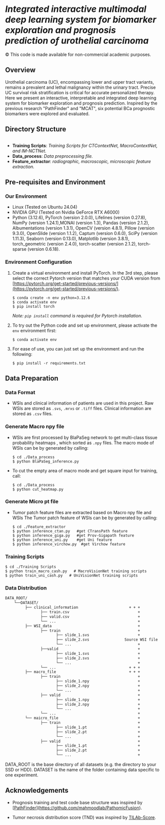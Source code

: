 # ***Integrated interactive multimodal deep learning system for biomarker exploration and prognosis prediction of urothelial carcinoma***

© This code is made available for non-commercial academic purposes. 

## Overview
Urothelial carcinoma (UC), encompassing lower and upper tract variants, remains a prevalent and lethal malignancy within the urinary tract. Precise  UC survival risk stratification is critical for accurate personalized therapy. Here we present an interactive, interpretable and  integrated deep learning system for biomarker exploration and prognosis prediction. Inspired by the previous research "PathFinder" and "MCAT", six potential BCa prognostic biomarkers were explored and evaluated.

## Directory Structure

```

```

* **Training Scripts**: *Training Scripts for CTContextNet, MacroContextNet, and  IM-NCTNet.*
* **Data_process**: *Data preprocessing file.*
* **Feature_extractor**: *radiographic, macroscopic, microscopic feature extraction.*


## Pre-requisites and Environment

### Our Environment
* Linux (Tested on Ubuntu 24.04)
* NVIDIA GPU (Tested on Nvidia GeForce RTX A6000)
* Python (3.12.6), PyTorch (version 2.0.0), Lifelines (version 0.27.8), NumPy (version 1.24.1),MONAI (version 1.3), Pandas (version 2.1.2), Albumentations (version 1.3.1), OpenCV (version 4.8.1), Pillow (version 9.3.0), OpenSlide (version 1.1.2), Captum (version 0.6.0), SciPy (version 1.11.3), Seaborn (version 0.13.0), Matplotlib (version 3.8.1), torch_geometric (version 2.4.0), torch-scatter (version 2.1.2), torch-sparse (version 0.6.18).
### Environment Configuration
1. Create a virtual environment and install PyTorch. In the 3rd step, please select the correct Pytorch version that matches your CUDA version from [https://pytorch.org/get-started/previous-versions/](https://pytorch.org/get-started/previous-versions/).
   ```
   $ conda create -n env python=3.12.6
   $ conda activate env
   $ pip install torch
   ```
      *Note:  `pip install` command is required for Pytorch installation.*
   
2. To try out the Python code and set up environment, please activate the `env` environment first:

   ``` shell
   $ conda activate env
   ```
3. For ease of use, you can just set up the environment and run the following:
   ``` shell
   $ pip install -r requirements.txt
   ```

## Data Preparation

### Data Format
* WSIs and clinical information of patients are used in this project. Raw WSIs are stored as ```.svs```, ```.mrxs``` or ```.tiff``` files. Clinical information are stored as ```.csv``` files. 

### Generate Macro npy file

* WSIs are first processed by BlaPaSeg network to get multi-class tissue probability heatmaps , which sorted as ```.npy``` files.
  The macro mode of WSIs can be by generated by calling:

    ``` shell
    $ cd ./Data_process
    $ python BlaPaSeg_inference.py
    ```
* To cut the empty area of macro mode and get square input for training, call:
    ``` shell
    $ cd ./Data_process
    $ python cut_heatmap.py
    ```

### Generate Micro pt file

* Tumor patch feature files are extracted based on Macro npy file and WSIs
  The Tumor patch feature of WSIs can be by generated by calling:

    ``` shell
    $ cd ./Feature_extractor
    $ python inference_ctan.py   #get CTransPath feature
    $ python inference_giga.py   #get Prov-Gigapath feature
    $ python inference_uni.py    #get Uni feature
    $ python inference_virchow.py  #get Virchow feature
    
    ```
  
### Training Scripts

```shell
$ cd ./Training Scripts
$ python train_macro_cash.py   # MacroVisionNet training scripts 
$ python train_uni_cash.py   # UniVisionNet training scripts 
```

### Data Distribution

```bash
DATA_ROOT/
    └──DATASET/
         ├── clinical_information                       + + + 
                ├── train.csv                               +
                ├── valid.csv                               +
                └── ...                                     +
         ├── WSI_data                                       +
                ├── train                                   +
                       ├── slide_1.svs                      +
                       ├── slide_2.svs                Source WSI file
                       └── ...                              +
                ├──valid                                    +
                       ├── slide_1.svs                      +
                       ├── slide_2.svs                      +
                       └── ...                              +
                └── ...                                 + + +
         ├── macro_file                                 + + +
                ├── train                                   +
                       ├── slide_1.npy                      +
                       ├── slide_2.npy                      +
                       └── ...                              +
                ├── valid                                   +
                       ├── slide_1.npy                      +
                       ├── slide_2.npy                      +
                       └── ...                              +
                └── ...                                     +
         └── maicro_file                                    +
                ├── train                                   +
                       ├── slide_1.pt                       +
                       ├── slide_2.pt                       +
                       └── ...                              +
                ├── valid                                   +
                       ├── slide_1.pt                       +
                       ├── slide_2.pt                       +
                       └── ...                              +            
```
DATA_ROOT is the base directory of all datasets (e.g. the directory to your SSD or HDD). DATASET is the name of the folder containing data specific to one experiment.


## Acknowledgements
- Prognosis training and test code base structure was inspired by [[PathFinder](https://github.com/Biooptics2021/PathFinder)](https://github.com/mahmoodlab/PathomicFusion).

- Tumor necrosis distribution score (TND) was inspired by [TILAb-Score](https://github.com/TissueImageAnalytics/TILAb-Score).

  



